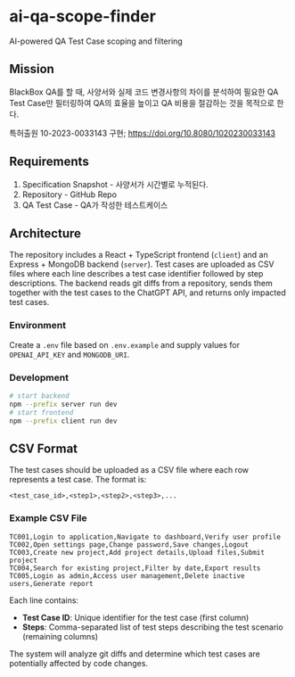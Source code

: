 # ai-qa-scope-finder
AI-powered QA Test Case scoping and filtering

## Mission

BlackBox QA를 할 때, 사양서와 실제 코드 변경사항의 차이를 분석하여 필요한 QA Test Case만 필터링하여 QA의 효율을 높이고 QA 비용을 절감하는 것을 목적으로 한다.

특허출원 10-2023-0033143 구현; https://doi.org/10.8080/1020230033143

## Requirements
1. Specification Snapshot - 사양서가 시간별로 누적된다.
2. Repository - GitHub Repo
3. QA Test Case - QA가 작성한 테스트케이스

## Architecture

The repository includes a React + TypeScript frontend (`client`) and an Express + MongoDB backend (`server`).
Test cases are uploaded as CSV files where each line describes a test case identifier followed by step descriptions.
The backend reads git diffs from a repository, sends them together with the test cases to the ChatGPT API, and returns only impacted test cases.

### Environment

Create a `.env` file based on `.env.example` and supply values for `OPENAI_API_KEY` and `MONGODB_URI`.

### Development

```bash
# start backend
npm --prefix server run dev
# start frontend
npm --prefix client run dev
```

## CSV Format

The test cases should be uploaded as a CSV file where each row represents a test case. The format is:

```
<test_case_id>,<step1>,<step2>,<step3>,...
```

### Example CSV File

```csv
TC001,Login to application,Navigate to dashboard,Verify user profile
TC002,Open settings page,Change password,Save changes,Logout
TC003,Create new project,Add project details,Upload files,Submit project
TC004,Search for existing project,Filter by date,Export results
TC005,Login as admin,Access user management,Delete inactive users,Generate report
```

Each line contains:
- **Test Case ID**: Unique identifier for the test case (first column)
- **Steps**: Comma-separated list of test steps describing the test scenario (remaining columns)

The system will analyze git diffs and determine which test cases are potentially affected by code changes.

